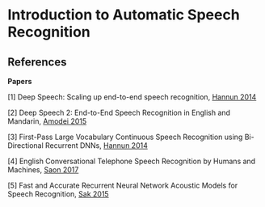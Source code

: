 Introduction to Automatic Speech Recognition
============================================

## References

**Papers**

[1] Deep Speech: Scaling up end-to-end speech recognition, [Hannun 2014](https://arxiv.org/abs/1412.5567v2)

[2] Deep Speech 2: End-to-End Speech Recognition in English and Mandarin, [Amodei 2015](https://arxiv.org/abs/1512.02595v1)

[3] First-Pass Large Vocabulary Continuous Speech Recognition using Bi-Directional Recurrent DNNs, [Hannun 2014](https://arxiv.org/abs/1408.2873v2)

[4] English Conversational Telephone Speech Recognition by Humans and Machines, [Saon 2017](https://arxiv.org/abs/1703.02136v1)

[5] Fast and Accurate Recurrent Neural Network Acoustic Models for Speech Recognition, [Sak 2015](https://arxiv.org/abs/1507.06947)
